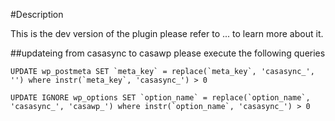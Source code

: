 #Description

This is the dev version of the plugin please refer to ... to learn more about it.

##updateing from casasync to casawp please execute the following queries

```UPDATE wp_postmeta SET `meta_key` = replace(`meta_key`, 'casasync_', '') where instr(`meta_key`, 'casasync_') > 0```

```UPDATE IGNORE wp_options SET `option_name` = replace(`option_name`, 'casasync_', 'casawp_') where instr(`option_name`, 'casasync_') > 0```

